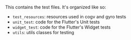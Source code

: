 This contains the test files. It's organized like so:
* `test_resources`: resources used in cogv and gyro tests
* `unit_test`: code for the Flutter's Unit tests
* `widget_test`: code for the Flutter's Widget tests
* `utils`: utils classes for testing
